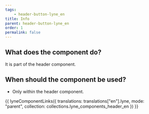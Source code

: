 ```yaml
---
tags: 
    - header-button-lyne_en
title: Info
parent: header-button-lyne_en
order: 1
permalink: false
---
```


## What does the component do?
It is part of the header component.

## When should the component be used?
* Only within the header component.

{{ lyneComponentLinks({
  translations: translations["en"].lyne,
  mode: "parent",
  collection: collections.lyne_components_header_en
}) }}


